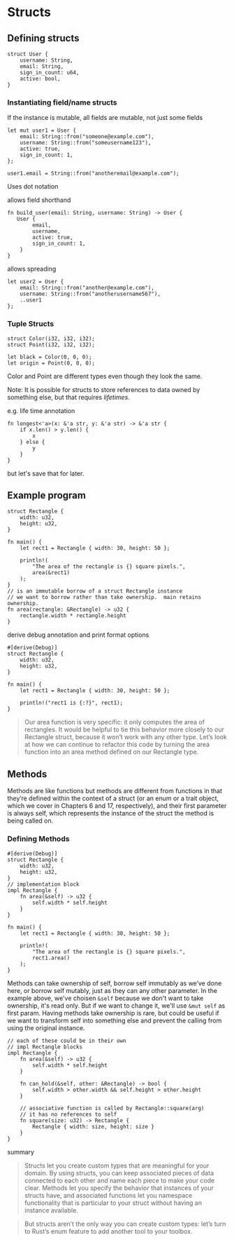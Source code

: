 # Structs
## Defining structs

```
struct User {
    username: String,
    email: String,
    sign_in_count: u64,
    active: bool,
}
```
### Instantiating field/name structs
If the instance is mutable, all fields are mutable, not just some fields
```
let mut user1 = User {
    email: String::from("someone@example.com"),
    username: String::from("someusername123"),
    active: true,
    sign_in_count: 1,
};

user1.email = String::from("anotheremail@example.com");
```
Uses dot notation

allows field shorthand
```
fn build_user(email: String, username: String) -> User {
   User {
        email,
        username,
        active: true,
        sign_in_count: 1,
    }
}
```


allows spreading

```
let user2 = User {
    email: String::from("another@example.com"),
    username: String::from("anotherusername567"),
    ..user1
};
```


### Tuple Structs
```
struct Color(i32, i32, i32);
struct Point(i32, i32, i32);

let black = Color(0, 0, 0);
let origin = Point(0, 0, 0);
```
Color and Point are different types even though they look the same.


Note: It is possible for structs to store references to data owned by something else, but that requires _lifetimes_.

e.g. life time annotation
```
fn longest<'a>(x: &'a str, y: &'a str) -> &'a str {
    if x.len() > y.len() {
        x
    } else {
        y
    }
}
```
but let's save that for later.

## Example program

```
struct Rectangle {
    width: u32,
    height: u32,
}

fn main() {
    let rect1 = Rectangle { width: 30, height: 50 };

    println!(
        "The area of the rectangle is {} square pixels.",
        area(&rect1)
    );
}
// is an immutable borrow of a struct Rectangle instance
// we want to borrow rather than take ownership.  main retains ownership.
fn area(rectangle: &Rectangle) -> u32 {
    rectangle.width * rectangle.height
}
```


derive debug annotation and print format options
```
#[derive(Debug)]
struct Rectangle {
    width: u32,
    height: u32,
}

fn main() {
    let rect1 = Rectangle { width: 30, height: 50 };

    println!("rect1 is {:?}", rect1);
}
```

>Our area function is very specific: it only computes the area of rectangles. It would be helpful to tie this behavior more closely to our Rectangle struct, because it won’t work with any other type. Let’s look at how we can continue to refactor this code by turning the area function into an area method defined on our Rectangle type.

## Methods

Methods are like functions but methods are different from functions in that they’re defined within the context of a struct (or an enum or a trait object, which we cover in Chapters 6 and 17, respectively), and their first parameter is always self, which represents the instance of the struct the method is being called on.

### Defining Methods

```
#[derive(Debug)]
struct Rectangle {
    width: u32,
    height: u32,
}
// implementation block
impl Rectangle {
    fn area(&self) -> u32 {
        self.width * self.height
    }
}

fn main() {
    let rect1 = Rectangle { width: 30, height: 50 };

    println!(
        "The area of the rectangle is {} square pixels.",
        rect1.area()
    );
}
```
Methods can take ownership of self, borrow self immutably as we’ve done here, or borrow self mutably, just as they can any other parameter.
In the example above, we've choisen `&self` because we don't want to take ownership, it's read only.  But if we want to change it, we'll use `&mut self` as first param.  Having methods take ownership is rare, but could be useful if we want to transform self into something else and prevent the calling from using the original instance.


```
// each of these could be in their own
// impl Rectangle blocks
impl Rectangle {
    fn area(&self) -> u32 {
        self.width * self.height
    }

    fn can_hold(&self, other: &Rectangle) -> bool {
        self.width > other.width && self.height > other.height
    }
    
    // associative function is called by Rectangle::square(arg)
    // it has no references to self
    fn square(size: u32) -> Rectangle {
        Rectangle { width: size, height: size }
    }
}
```

summary

> Structs let you create custom types that are meaningful for your domain. By using structs, you can keep associated pieces of data connected to each other and name each piece to make your code clear. Methods let you specify the behavior that instances of your structs have, and associated functions let you namespace functionality that is particular to your struct without having an instance available.

> But structs aren’t the only way you can create custom types: let’s turn to Rust’s enum feature to add another tool to your toolbox.


